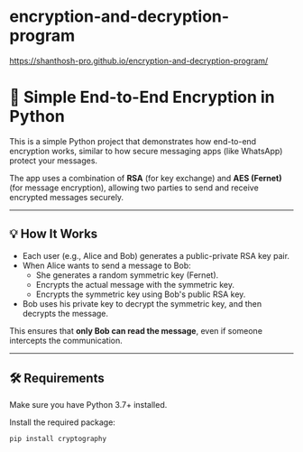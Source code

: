 # encryption-and-decryption-program
https://shanthosh-pro.github.io/encryption-and-decryption-program/

# 🔐 Simple End-to-End Encryption in Python

This is a simple Python project that demonstrates how end-to-end encryption works, similar to how secure messaging apps (like WhatsApp) protect your messages.

The app uses a combination of **RSA** (for key exchange) and **AES (Fernet)** (for message encryption), allowing two parties to send and receive encrypted messages securely.

---

## 💡 How It Works

- Each user (e.g., Alice and Bob) generates a public-private RSA key pair.
- When Alice wants to send a message to Bob:
  - She generates a random symmetric key (Fernet).
  - Encrypts the actual message with the symmetric key.
  - Encrypts the symmetric key using Bob's public RSA key.
- Bob uses his private key to decrypt the symmetric key, and then decrypts the message.

This ensures that **only Bob can read the message**, even if someone intercepts the communication.

---

## 🛠️ Requirements

Make sure you have Python 3.7+ installed.

Install the required package:

```bash
pip install cryptography
 
